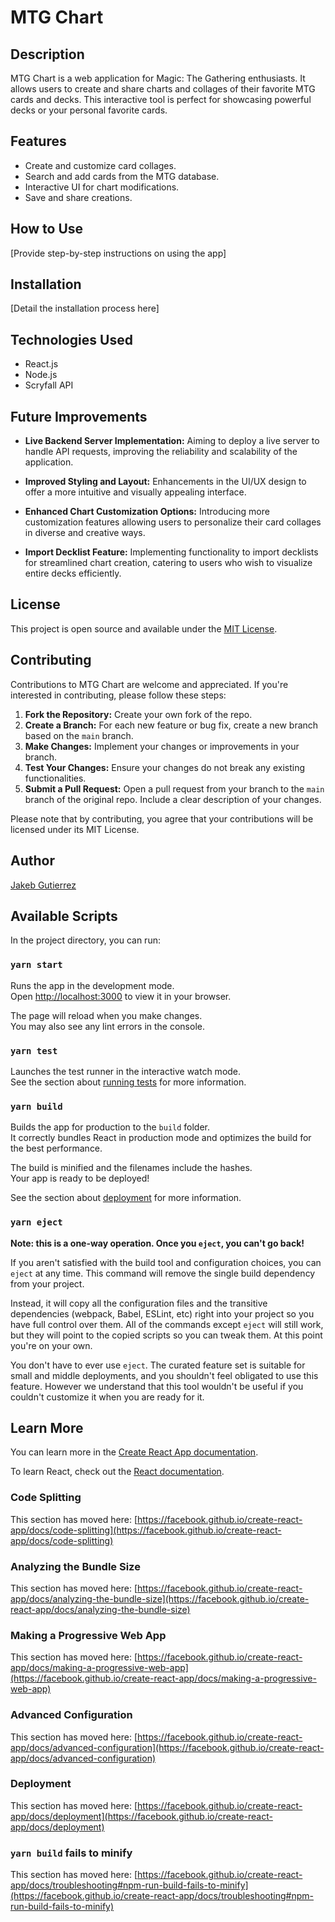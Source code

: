 # MTG Chart

## Description
MTG Chart is a web application for Magic: The Gathering enthusiasts. It allows users to create and share charts and collages of their favorite MTG cards and decks. This interactive tool is perfect for showcasing powerful decks or your personal favorite cards.

## Features
- Create and customize card collages.
- Search and add cards from the MTG database.
- Interactive UI for chart modifications.
- Save and share creations.

## How to Use
[Provide step-by-step instructions on using the app]

## Installation
[Detail the installation process here]

## Technologies Used
- React.js
- Node.js
- Scryfall API

## Future Improvements

- **Live Backend Server Implementation:** Aiming to deploy a live server to handle API requests, improving the reliability and scalability of the application.

- **Improved Styling and Layout:** Enhancements in the UI/UX design to offer a more intuitive and visually appealing interface.

- **Enhanced Chart Customization Options:** Introducing more customization features allowing users to personalize their card collages in diverse and creative ways.

- **Import Decklist Feature:** Implementing functionality to import decklists for streamlined chart creation, catering to users who wish to visualize entire decks efficiently.

## License

This project is open source and available under the [MIT License](LICENSE).

## Contributing

Contributions to MTG Chart are welcome and appreciated. If you're interested in contributing, please follow these steps:

1. **Fork the Repository:** Create your own fork of the repo.
2. **Create a Branch:** For each new feature or bug fix, create a new branch based on the `main` branch.
3. **Make Changes:** Implement your changes or improvements in your branch.
4. **Test Your Changes:** Ensure your changes do not break any existing functionalities.
5. **Submit a Pull Request:** Open a pull request from your branch to the `main` branch of the original repo. Include a clear description of your changes.

Please note that by contributing, you agree that your contributions will be licensed under its MIT License.

## Author
[Jakeb Gutierrez](https://github.com/JakebGutierrez)


## Available Scripts

In the project directory, you can run:

### `yarn start`

Runs the app in the development mode.\
Open [http://localhost:3000](http://localhost:3000) to view it in your browser.

The page will reload when you make changes.\
You may also see any lint errors in the console.

### `yarn test`

Launches the test runner in the interactive watch mode.\
See the section about [running tests](https://facebook.github.io/create-react-app/docs/running-tests) for more information.

### `yarn build`

Builds the app for production to the `build` folder.\
It correctly bundles React in production mode and optimizes the build for the best performance.

The build is minified and the filenames include the hashes.\
Your app is ready to be deployed!

See the section about [deployment](https://facebook.github.io/create-react-app/docs/deployment) for more information.

### `yarn eject`

**Note: this is a one-way operation. Once you `eject`, you can't go back!**

If you aren't satisfied with the build tool and configuration choices, you can `eject` at any time. This command will remove the single build dependency from your project.

Instead, it will copy all the configuration files and the transitive dependencies (webpack, Babel, ESLint, etc) right into your project so you have full control over them. All of the commands except `eject` will still work, but they will point to the copied scripts so you can tweak them. At this point you're on your own.

You don't have to ever use `eject`. The curated feature set is suitable for small and middle deployments, and you shouldn't feel obligated to use this feature. However we understand that this tool wouldn't be useful if you couldn't customize it when you are ready for it.

## Learn More

You can learn more in the [Create React App documentation](https://facebook.github.io/create-react-app/docs/getting-started).

To learn React, check out the [React documentation](https://reactjs.org/).

### Code Splitting

This section has moved here: [https://facebook.github.io/create-react-app/docs/code-splitting](https://facebook.github.io/create-react-app/docs/code-splitting)

### Analyzing the Bundle Size

This section has moved here: [https://facebook.github.io/create-react-app/docs/analyzing-the-bundle-size](https://facebook.github.io/create-react-app/docs/analyzing-the-bundle-size)

### Making a Progressive Web App

This section has moved here: [https://facebook.github.io/create-react-app/docs/making-a-progressive-web-app](https://facebook.github.io/create-react-app/docs/making-a-progressive-web-app)

### Advanced Configuration

This section has moved here: [https://facebook.github.io/create-react-app/docs/advanced-configuration](https://facebook.github.io/create-react-app/docs/advanced-configuration)

### Deployment

This section has moved here: [https://facebook.github.io/create-react-app/docs/deployment](https://facebook.github.io/create-react-app/docs/deployment)

### `yarn build` fails to minify

This section has moved here: [https://facebook.github.io/create-react-app/docs/troubleshooting#npm-run-build-fails-to-minify](https://facebook.github.io/create-react-app/docs/troubleshooting#npm-run-build-fails-to-minify)
